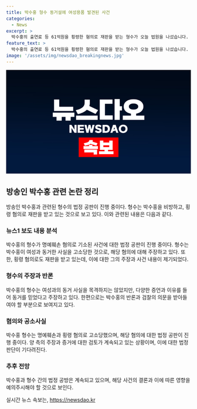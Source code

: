 ```yaml
---
title: 박수홍 형수 동거설에 여성용품 발견된 사건
categories:
  - News
excerpt: >
  박수홍의 출연료 등 61억원을 횡령한 혐의로 재판을 받는 형수가 오늘 법원을 나섰습니다. 형수는 명예훼손 혐의로 기소된 것으로 알려졌는데, 이에 대해 박수홍은 허위 사실을 유포하고 있다고 주장 중입니다. 형수는 동거 사실을 부인하며 박수홍의 집에서 여성용품을 발견했다고 주장했습니다. 그에 대해 검찰은 목격증거가 없는데도 동거를 주장한 이유를 확인 중입니다. 또한, 형수의 부부는 박수홍의 매니지먼트를 담당한 회사의 자금을 횡령한 혐의로 재판을 받고 있습니다.
feature_text: >
  박수홍의 출연료 등 61억원을 횡령한 혐의로 재판을 받는 형수가 오늘 법원을 나섰습니다. 형수는 명예훼손 혐의로 기소된 것으로 알려졌는데, 이에 대해 박수홍은 허위 사실을 유포하고 있다고 주장 중입니다. 형수는 동거 사실을 부인하며 박수홍의 집에서 여성용품을 발견했다고 주장했습니다. 그에 대해 검찰은 목격증거가 없는데도 동거를 주장한 이유를 확인 중입니다. 또한, 형수의 부부는 박수홍의 매니지먼트를 담당한 회사의 자금을 횡령한 혐의로 재판을 받고 있습니다.
image: '/assets/img/newsdao_breakingnews.jpg'
---
```


<p><img src="/assets/img/newsdao_breakingnews.jpg" alt="koreaapp 속보" /></p>

<h2 data-ke-size="size26">방송인 박수홍 관련 논란 정리</h2>

<p data-ke-size="size16">방송인 박수홍과 관련된 형수의 법정 공판이 진행 중이다. 형수는 박수홍을 비방하고, 횡령 혐의로 재판을 받고 있는 것으로 보고 있다. 이와 관련된 내용은 다음과 같다.</p>

<h3>뉴스1 보도 내용 분석</h3>

<p data-ke-size="size16">박수홍의 형수가 명예훼손 혐의로 기소된 사건에 대한 법정 공판이 진행 중이다. 형수는 박수홍이 여성과 동거한 사실을 고소당한 것으로, 해당 혐의에 대해 주장하고 있다. 또한, 횡령 혐의로도 재판을 받고 있는데, 이에 대한 그의 주장과 사건 내용이 제기되었다.</p>

<h3>형수의 주장과 반론</h3>

<p data-ke-size="size16">박수홍의 형수는 여성과의 동거 사실을 목격하지는 않았지만, 다양한 증언과 이유를 들어 동거를 믿었다고 주장하고 있다. 한편으로는 박수홍의 반론과 검찰의 의문을 받아들여야 할 부분으로 보여지고 있다.</p>

<h3>혐의와 공소사실</h3>

<p data-ke-size="size16">박수홍 형수는 명예훼손과 횡령 혐의로 고소당했으며, 해당 혐의에 대한 법정 공판이 진행 중이다. 양 측의 주장과 증거에 대한 검토가 계속되고 있는 상황이며, 이에 대한 법정 판단이 기다려진다.</p>

<h3>추후 전망</h3>

<p data-ke-size="size16">박수홍과 형수 간의 법정 공방은 계속되고 있으며, 해당 사건의 결론과 이에 따른 영향을 예의주시해야 할 것으로 보인다.</p>
실시간 뉴스 속보는, <a href="https://newsdao.kr" rel="dofollow">https://newsdao.kr</a>


